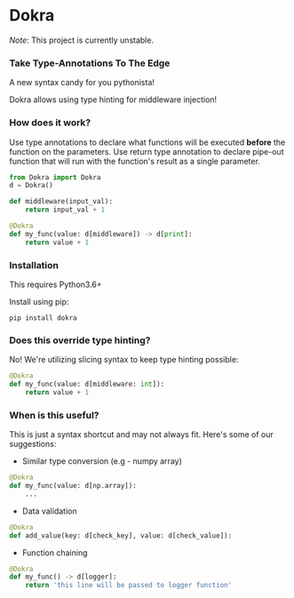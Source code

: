 # Dokra
_Note_: This project is currently unstable.

### Take Type-Annotations To The Edge
A new syntax candy for you pythonista! 

Dokra allows using type hinting for middleware injection!
### How does it work?
Use type annotations to declare what functions will be executed __before__ the function on the parameters.
Use return type annotation to declare pipe-out function that will run with the function's result as a single parameter. 
```python
from Dokra import Dokra
d = Dokra()

def middleware(input_val):
    return input_val + 1

@Dokra
def my_func(value: d[middleware]) -> d[print]:
    return value + 1
```
### Installation
This requires Python3.6+


Install using pip:
```
pip install dokra
```
### Does this override type hinting?
No! We're utilizing slicing syntax to keep type hinting possible:
```python
@Dokra
def my_func(value: d[middleware: int]):
    return value + 1
```
### When is this useful?
This is just a syntax shortcut and may not always fit.
 Here's some of our suggestions:
* Similar type conversion (e.g - numpy array)
```python
@Dokra
def my_func(value: d[np.array]):
    ...
```
* Data validation
```python
@Dokra
def add_value(key: d[check_key], value: d[check_value]):
```
* Function chaining
```python
@Dokra
def my_func() -> d[logger]:
    return 'this line will be passed to logger function'
```
